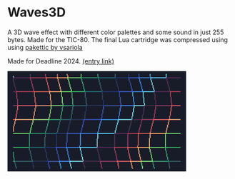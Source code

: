 # Waves3D
A 3D wave effect with different color palettes and some sound in just 255 bytes. Made for the TIC-80. The final Lua cartridge was compressed using  using [pakettic by vsariola](https://github.com/vsariola/pakettic)

Made for Deadline 2024. [(entry link)](https://demozoo.org/productions/358714/)

![Tiles in different shapes and in different colors lined up in a wavey grid](Waves3D.gif)
